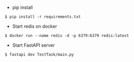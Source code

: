- pip install 
```
$ pip install -r requirements.txt
```

- Start redis on docker
```
$ docker run --name redis -d -p 6379:6379 redis:latest
```

- Start FastAPI server
```
$ fastapi dev TestTask/main.py
```